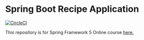 # Spring Boot Recipe Application


[![CircleCI](https://circleci.com/gh/springframeworkguru/spring5-recipe-app.svg?style=svg)](https://circleci.com/gh/springframeworkguru/spring5-recipe-app)

This repository is for Spring Framework 5 Online course [here.](https://go.springframework.guru/spring-framework-5-online-course)